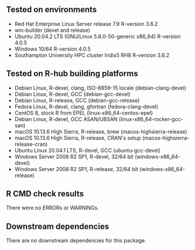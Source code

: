 
## Tested on environments
* Red Hat Enterprise Linux Server release 7.9 R-version 3.6.2 
* win-builder (devel and release)
* Ubuntu 20.04.2 LTS (GNU/Linux 5.8.0-50-generic x86_64) R-version 4.0.5
* Windows 10/64 R-version 4.0.5
* Southampton University HPC cluster Iridis5 RH8 R-version 3.6.2

## Tested on R-hub building platforms
* Debian Linux, R-devel, clang, ISO-8859-15 locale (debian-clang-devel)
* Debian Linux, R-devel, GCC (debian-gcc-devel)
* Debian Linux, R-release, GCC (debian-gcc-release)
* Fedora Linux, R-devel, clang, gfortran (fedora-clang-devel)
* CentOS 8, stock R from EPEL (linux-x86_64-centos-epel)
* Debian Linux, R-devel, GCC ASAN/UBSAN (linux-x86_64-rocker-gcc-san)
* macOS 10.13.6 High Sierra, R-release, brew (macos-highsierra-release)
* macOS 10.13.6 High Sierra, R-release, CRAN's setup (macos-highsierra-release-cran)
* Ubuntu Linux 20.04.1 LTS, R-devel, GCC (ubuntu-gcc-devel)
* Windows Server 2008 R2 SP1, R-devel, 32/64 bit (windows-x86_64-devel)
* Windows Server 2008 R2 SP1, R-release, 32/64 bit (windows-x86_64-release)

## R CMD check results
There were no ERRORs or WARNINGs. 

## Downstream dependencies
There are no downstream dependencies for this package.